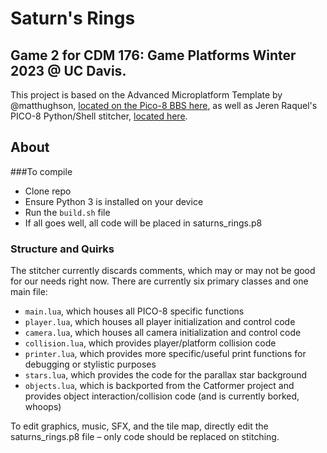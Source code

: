 # Saturn's Rings
## Game 2 for CDM 176: Game Platforms Winter 2023 @ UC Davis. 

This project is based on the Advanced Microplatform Template by @matthughson, [located on the Pico-8 BBS here](https://www.lexaloffle.com/bbs/?tid=28793), as well as Jeren Raquel's PICO-8 Python/Shell stitcher, [located here](https://github.com/JerenRaquel/pico8-stitcher).

## About

###To compile
- Clone repo
- Ensure Python 3 is installed on your device
- Run the `build.sh` file
- If all goes well, all code will be placed in saturns_rings.p8

### Structure and Quirks
The stitcher currently discards comments, which may or may not be good for our needs right now. There are currently six primary classes and one main file:
- `main.lua`, which houses all PICO-8 specific functions
- `player.lua`, which houses all player initialization and control code
- `camera.lua`, which houses all camera initialization and control code
- `collision.lua`, which provides player/platform collision code
- `printer.lua`, which provides more specific/useful print functions for debugging or stylistic purposes
- `stars.lua`, which provides the code for the parallax star background
- `objects.lua`, which is backported from the Catformer project and provides object interaction/collision code (and is currently borked, whoops)

To edit graphics, music, SFX, and the tile map, directly edit the saturns_rings.p8 file – only code should be replaced on stitching.
